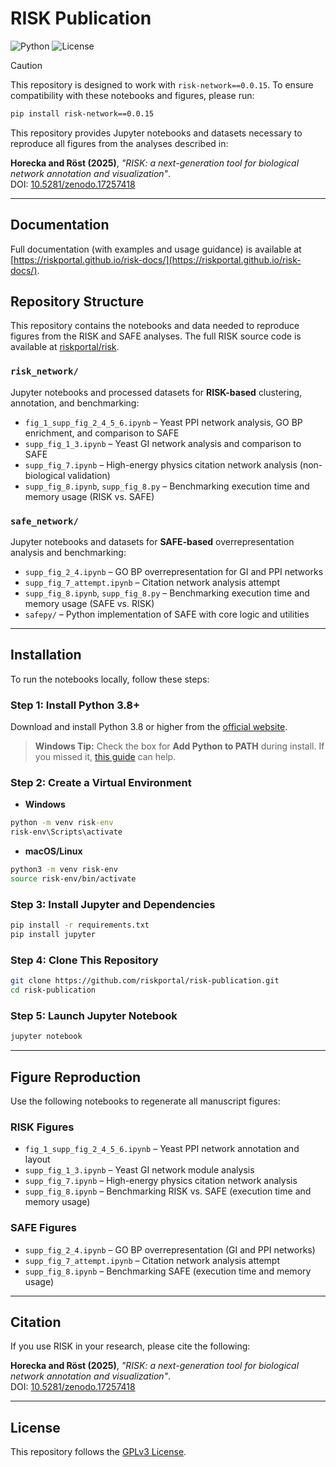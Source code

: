 # RISK Publication

![Python](https://img.shields.io/badge/python-3.8%2B-yellow)
![License](https://img.shields.io/badge/license-GPLv3-purple)

> [!CAUTION]
> This repository is designed to work with `risk-network==0.0.15`. To ensure compatibility with these notebooks and figures, please run:
>
> ```bash
> pip install risk-network==0.0.15
> ```

This repository provides Jupyter notebooks and datasets necessary to reproduce all figures from the analyses described in:

**Horecka and Röst (2025)**, _"RISK: a next-generation tool for biological network annotation and visualization"_.
<br>
DOI: [10.5281/zenodo.17257418](https://doi.org/10.5281/zenodo.17257418)

---

## Documentation

Full documentation (with examples and usage guidance) is available at [https://riskportal.github.io/risk-docs/](https://riskportal.github.io/risk-docs/).

## Repository Structure

This repository contains the notebooks and data needed to reproduce figures from the RISK and SAFE analyses. The full RISK source code is available at [riskportal/risk](https://github.com/riskportal/risk).

### `risk_network/`

Jupyter notebooks and processed datasets for **RISK-based** clustering, annotation, and benchmarking:

- `fig_1_supp_fig_2_4_5_6.ipynb` – Yeast PPI network analysis, GO BP enrichment, and comparison to SAFE
- `supp_fig_1_3.ipynb` – Yeast GI network analysis and comparison to SAFE
- `supp_fig_7.ipynb` – High-energy physics citation network analysis (non-biological validation)
- `supp_fig_8.ipynb`, `supp_fig_8.py` – Benchmarking execution time and memory usage (RISK vs. SAFE)

### `safe_network/`

Jupyter notebooks and datasets for **SAFE-based** overrepresentation analysis and benchmarking:

- `supp_fig_2_4.ipynb` – GO BP overrepresentation for GI and PPI networks
- `supp_fig_7_attempt.ipynb` – Citation network analysis attempt
- `supp_fig_8.ipynb`, `supp_fig_8.py` – Benchmarking execution time and memory usage (SAFE vs. RISK)
- `safepy/` – Python implementation of SAFE with core logic and utilities

---

## Installation

To run the notebooks locally, follow these steps:

### Step 1: Install Python 3.8+

Download and install Python 3.8 or higher from the [official website](https://www.python.org/downloads/).

> **Windows Tip:** Check the box for **Add Python to PATH** during install. If you missed it, [this guide](https://datatofish.com/add-python-to-windows-path/) can help.

### Step 2: Create a Virtual Environment

- **Windows**

```cmd
python -m venv risk-env
risk-env\Scripts\activate
```

- **macOS/Linux**

```bash
python3 -m venv risk-env
source risk-env/bin/activate
```

### Step 3: Install Jupyter and Dependencies

```bash
pip install -r requirements.txt
pip install jupyter
```

### Step 4: Clone This Repository

```bash
git clone https://github.com/riskportal/risk-publication.git
cd risk-publication
```

### Step 5: Launch Jupyter Notebook

```bash
jupyter notebook
```

---

## Figure Reproduction

Use the following notebooks to regenerate all manuscript figures:

### RISK Figures

- `fig_1_supp_fig_2_4_5_6.ipynb` – Yeast PPI network annotation and layout
- `supp_fig_1_3.ipynb` – Yeast GI network module analysis
- `supp_fig_7.ipynb` – High-energy physics citation network analysis
- `supp_fig_8.ipynb` – Benchmarking RISK vs. SAFE (execution time and memory usage)

### SAFE Figures

- `supp_fig_2_4.ipynb` – GO BP overrepresentation (GI and PPI networks)
- `supp_fig_7_attempt.ipynb` – Citation network analysis attempt
- `supp_fig_8.ipynb` – Benchmarking SAFE (execution time and memory usage)

---

## Citation

If you use RISK in your research, please cite the following:

**Horecka and Röst (2025)**, _"RISK: a next-generation tool for biological network annotation and visualization"_.
<br>
DOI: [10.5281/zenodo.17257418](https://doi.org/10.5281/zenodo.17257418)

---

## License

This repository follows the [GPLv3 License](https://www.gnu.org/licenses/gpl-3.0.en.html).
